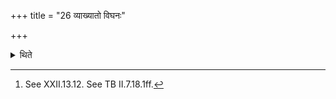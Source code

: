 +++
title = "26 व्याख्यातो विघनः"

+++

<details><summary>थिते</summary>

26. The Vighana sacrifice is already explained.[^1]   

[^1]: See XXII.13.12. See TB II.7.18.1ff.  

</details>

